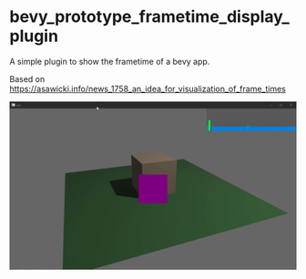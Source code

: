 # bevy_prototype_frametime_display_plugin

A simple plugin to show the frametime of a bevy app.

Based on <https://asawicki.info/news_1758_an_idea_for_visualization_of_frame_times>

![Demo](demo_not_resize.gif)
